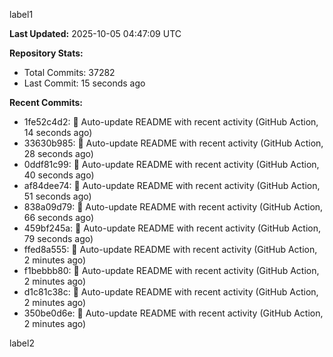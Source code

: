 
label1 
<!-- ACTIVITY_START -->
**Last Updated:** 2025-10-05 04:47:09 UTC

**Repository Stats:**
- Total Commits: 37282
- Last Commit: 15 seconds ago

**Recent Commits:**
- 1fe52c4d2: 🤖 Auto-update README with recent activity (GitHub Action, 14 seconds ago)
- 33630b985: 🤖 Auto-update README with recent activity (GitHub Action, 28 seconds ago)
- 0ddf81c99: 🤖 Auto-update README with recent activity (GitHub Action, 40 seconds ago)
- af84dee74: 🤖 Auto-update README with recent activity (GitHub Action, 51 seconds ago)
- 838a09d79: 🤖 Auto-update README with recent activity (GitHub Action, 66 seconds ago)
- 459bf245a: 🤖 Auto-update README with recent activity (GitHub Action, 79 seconds ago)
- ffed8a555: 🤖 Auto-update README with recent activity (GitHub Action, 2 minutes ago)
- f1bebbb80: 🤖 Auto-update README with recent activity (GitHub Action, 2 minutes ago)
- d1c81c38c: 🤖 Auto-update README with recent activity (GitHub Action, 2 minutes ago)
- 350be0d6e: 🤖 Auto-update README with recent activity (GitHub Action, 2 minutes ago)
<!-- ACTIVITY_END -->

label2
